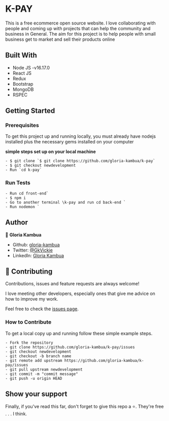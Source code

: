 
# K-PAY

This is a free ecommerce open source website. I love collaborating with people and coming up with projects that can help the community and business in General. The aim for this project is to help people with small business get to market and sell their products online


## Built With

- Node JS -v16.17.0
- React JS
- Redux 
- Bootstrap
- MongoDB
- RSPEC

## Getting Started

### Prerequisites

To get this project up and running locally, you must already have nodejs installed plus the necessary gems installed on your computer

**simple steps set up on your local machine**

```
- $ git clone `$ git clone https://github.com/gloria-kambua/k-pay`
- $ git checkout newdevelopment
- Run `cd k-pay`
```

### Run Tests
```
- Run cd front-end`
- $ npm i
- Go to another terminal \k-pay and run cd back-end `
- Run nodemon `
```

## Author

👤 **Gloria Kambua**

- Github: [gloria-kambua](https://github.com/gloria-kambua)
- Twitter: [@GkVickie](https://twitter.com/GkVickiek)
- LinkedIn: [Gloria Kambua](https://www.linkedin.com/in/kambua-sammy/)

## 🤝 Contributing

Contributions, issues and feature requests are always welcome!

I love meeting other developers, especially ones that give me advice on how to improve my work.

Feel free to check the [issues page](https://github.com/gloria-kambua/k-pay/issues).

### How to Contribute

To get a local copy up and running follow these simple example steps.

````
- Fork the repository
- git clone https://github.com/gloria-kambua/k-pay/issues
- git checkout newdevelopment
- git checkout -b branch name
- git remote add upstream https://github.com/gloria-kambua/k-pay/issues
- git pull upstream newdevelopment
- git commit -m "commit message"
- git push -u origin HEAD
````

## Show your support

Finally, if you've read this far, don't forget to give this repo a ⭐️. They're free . . . I think.


<!-- ## 📝 License -->
